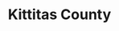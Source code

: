 ---
title: "Kittitas County"
hashtag: kittitas-county
subdivision-of:
  - Washington
tags:
  - County
  - Washington
---